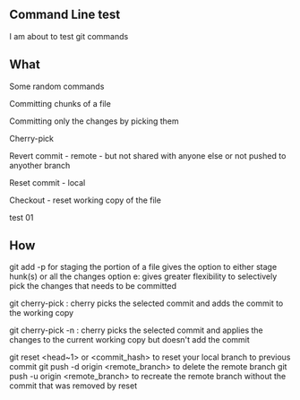 ## Command Line test
I am about to test git commands

## What
Some random commands

Committing chunks  of a file

Committing only the changes by picking them

Cherry-pick

Revert commit - remote - but not shared with anyone else or not pushed to anyother branch

Reset commit - local

Checkout - reset working copy of the file

test 01

## How
git add -p <file>  for staging the portion of a file
gives the option to either stage hunk(s) or all the changes
option e: gives greater flexibility to selectively pick the changes that needs to be committed

git cherry-pick <commit>: 
cherry picks the selected commit  and adds the commit to the working copy 

git cherry-pick -n <commit>: 
cherry picks the selected commit and applies the changes to the current working copy but doesn't add the commit

git reset <head~1> or <commit_hash> to reset your local branch to previous commit
git push -d origin <remote_branch> to delete the remote branch
git push -u origin <remote_branch> to recreate the remote branch without the commit that was removed by reset


